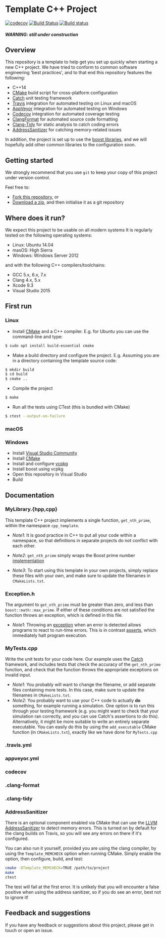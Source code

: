 # Template C++ Project

[![codecov](https://codecov.io/gh/OxfordRSE/template-project-cpp/branch/master/graph/badge.svg)](https://codecov.io/gh/OxfordRSE/template-project-cpp)
[![Build
Status](https://travis-ci.org/OxfordRSE/template-project-cpp.svg?branch=master)](https://travis-ci.org/OxfordRSE/template-project-cpp)
[![Build status](https://ci.appveyor.com/api/projects/status/5245a76r7ikhaass/branch/master?svg=true)](https://ci.appveyor.com/project/fcooper8472/template-project-cpp/branch/master)

##### WARNING: still under construction

## Overview

This repository is a template to help get you set up quickly when starting a new C++ project.
We have tried to conform to common software engineering 'best practices', and to that end this repository features the following:

- C++14
- [CMake](https://cmake.org/) build script for cross-platform configuration
- [Catch](https://github.com/catchorg/Catch2) unit testing framework
- [Travis](https://travis-ci.org/) integration for automated testing on Linux and macOS
- [AppVeyor](https://www.appveyor.com/) integration for automated testing on Windows
- [Codecov](https://codecov.io/) integration for automated coverage testing
- [ClangFormat](https://clang.llvm.org/docs/ClangFormat.html) for automated source code formatting
- [Clang-Tidy](http://clang.llvm.org/extra/clang-tidy/) for static analysis to catch coding errors
- [AddressSanitizer](https://clang.llvm.org/docs/AddressSanitizer.html) for catching memory-related issues


In addition, the project is set up to use the [boost libraries](https://www.boost.org/), and we will hopefully add other common libraries to the configuration soon.


## Getting started

We strongly recommend that you use `git` to keep your copy of this project under version control.

Feel free to:
- [Fork this repository](https://github.com/OxfordRSE/template-project-cpp#fork-destination-box), or
- [Download a zip](https://github.com/OxfordRSE/template-project-cpp/archive/master.zip), and then initialise it as a git repository

## Where does it run?

We expect this project to be usable on all modern systems
It is regularly tested on the following operating systems:
- Linux: Ubuntu 14.04
- masOS: High Sierra
- Windows: Windows Server 2012

and with the following C++ compilers/toolchains:
- GCC 5.x, 6.x, 7.x
- Clang 4.x, 5.x
- Xcode 9.3
- Visual Studio 2015

## First run

### Linux

- Install [CMake](https://cmake.org/download/) and a C++ compiler. E.g. for 
  Ubuntu you can use the command-line and type:

```bash
$ sudo apt install build-essential cmake
```

- Make a build directory and configure the project. E.g. Assuming you are in a 
  directory containing the template source code:

```bash
$ mkdir build
$ cd build
$ cmake ..
```

- Compile the project

```bash
$ make
```

- Run all the tests using CTest (this is bundled with CMake)

```bash
$ ctest --output-on-failure
```

### macOS

### Windows

- Install [Visual Studio Community](https://www.visualstudio.com/downloads/)
- Install [CMake](https://cmake.org/download/)
- Install and configure [vcpkg](https://github.com/Microsoft/vcpkg)
- Install boost using vcpkg
- Open this repository in Visual Studio
- Build

## Documentation

### MyLibrary.{hpp,cpp}

This template C++ project implements a single function, `get_nth_prime`, within 
the namespace `cpp_template`.

- *Note1*: It is good practice in C++ to put all your code within a namespace, 
  so that definitions in separate projects do not conflict with each other.

- *Note2*: `get_nth_prime` simply wraps the Boost prime number 
  [implementation](https://www.boost.org/doc/libs/1_64_0/libs/math/doc/html/math_toolkit/number_series/primes.html)

- *Note3*: To start using this template in your own projects, simply replace 
  these files with your own, and make sure to update the filenames in 
  `CMakeLists.txt`.

### Exception.h

The argument to `get_nth_prime` must be greater than zero, and less than 
`boost::math::max_prime`. If either of these conditions are not satisfied the 
function throws an exception, which is defined in this file.

- *Note1*: Throwing an 
  [exception](http://www.cplusplus.com/doc/tutorial/exceptions/) when an error 
  is detected allows programs to react to run-time errors. This is in contrast 
  [asserts](http://www.cplusplus.com/reference/cassert/assert/), which 
  immediately halt program execution.

### MyTests.cpp

Write the unit tests for your code here. Our example uses the 
[Catch](https://github.com/catchorg/Catch2) framework, and includes tests that 
check the accuracy of the `get_nth_prime` function, and check that the function 
throws the appropriate exceptions on invalid input.

- *Note1*: You probably will want to change the filename, or add separate files 
  containing more tests. In this case, make sure to update the filenames in 
  `CMakeLists.txt`.
- *Note2*: You probably want to use your C++ code to actually **do** something, 
  for example running a simulation. One option is to run this through your 
  testing framework (e.g. you might want to check that your simulation ran 
  correctly, and you can use Catch's assertions to do this). Alternatively, it 
  might be more suitable to write an entirely separate executable. You can 
  easily do this by using the `add_executable` CMake function (in 
  `CMakeLists.txt`), exactly like we have done for `MyTests.cpp`

### .travis.yml

### appveyor.yml

### codecov

### .clang-format

### .clang-tidy

### AddressSanitizer

There is an optional component enabled via CMake that can use the [LLVM AddressSanitizer](https://clang.llvm.org/docs/AddressSanitizer.html) to detect memory errors.
This is turned on by default for the clang builds on Travis, so you will see any errors on there if it's configured.

You can also run it yourself, provided you are using the clang compiler, by using the `Template_MEMCHECK` option when running CMake.
Simply enable the option, then configure, build, and test:

```bash
cmake -DTemplate_MEMCHECK=TRUE /path/to/project
make
ctest
```
The test will fail at the first error.
It is unlikely that you will encounter a false positive when using the address sanitizer, so if you do see an error, best not to ignore it!

## Feedback and suggestions

If you have any feedback or suggestions about this project, please get in touch or open an issue.
